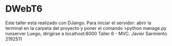 # DWebT6
Este taller está realizado con DJango.
Para iniciar el servidor: abrir la terminal en la carpeta del proyecto y poner el comando >python manage.py runserver
Luego, dirigirse a localhost:8000
Taller 6 - MVC. Javier Sarmiento 2192511
